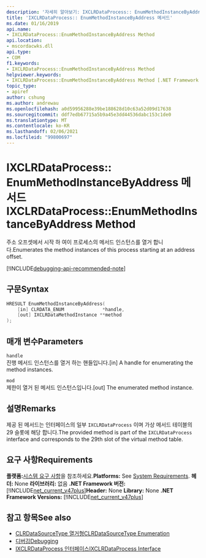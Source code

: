 ```yaml
---
description: '자세히 알아보기: IXCLRDataProcess:: EnumMethodInstanceByAddress 메서드'
title: 'IXCLRDataProcess:: EnumMethodInstanceByAddress 메서드'
ms.date: 01/16/2019
api.name:
- IXCLRDataProcess::EnumMethodInstanceByAddress Method
api.location:
- mscordacwks.dll
api.type:
- COM
f1.keywords:
- IXCLRDataProcess::EnumMethodInstanceByAddress Method
helpviewer.keywords:
- IXCLRDataProcess::EnumMethodInstanceByAddress Method [.NET Framework debugging]
topic_type:
- apiref
author: cshung
ms.author: andrewau
ms.openlocfilehash: a0d59956288e39be188628d10c63a52d09d17638
ms.sourcegitcommit: ddf7edb67715a5b9a45e3dd44536dabc153c1de0
ms.translationtype: MT
ms.contentlocale: ko-KR
ms.lasthandoff: 02/06/2021
ms.locfileid: "99800697"
---
```

# <a name="ixclrdataprocessenummethodinstancebyaddress-method"></a><span data-ttu-id="9a117-103">IXCLRDataProcess:: EnumMethodInstanceByAddress 메서드</span><span class="sxs-lookup"><span data-stu-id="9a117-103">IXCLRDataProcess::EnumMethodInstanceByAddress Method</span></span>

<span data-ttu-id="9a117-104">주소 오프셋에서 시작 하 여이 프로세스의 메서드 인스턴스를 열거 합니다.</span><span class="sxs-lookup"><span data-stu-id="9a117-104">Enumerates the method instances of this process starting at an address offset.</span></span>

[!INCLUDE[debugging-api-recommended-note](../../../../includes/debugging-api-recommended-note.md)]

## <a name="syntax"></a><span data-ttu-id="9a117-105">구문</span><span class="sxs-lookup"><span data-stu-id="9a117-105">Syntax</span></span>

```cpp
HRESULT EnumMethodInstanceByAddress(
    [in] CLRDATA_ENUM              *handle,
    [out] IXCLRDataMethodInstance **method
);
```

## <a name="parameters"></a><span data-ttu-id="9a117-106">매개 변수</span><span class="sxs-lookup"><span data-stu-id="9a117-106">Parameters</span></span>

`handle`\
<span data-ttu-id="9a117-107">진행 메서드 인스턴스를 열거 하는 핸들입니다.</span><span class="sxs-lookup"><span data-stu-id="9a117-107">[in] A handle for enumerating the method instances.</span></span>

`mod`\
<span data-ttu-id="9a117-108">제한이 열거 된 메서드 인스턴스입니다.</span><span class="sxs-lookup"><span data-stu-id="9a117-108">[out] The enumerated method instance.</span></span>

## <a name="remarks"></a><span data-ttu-id="9a117-109">설명</span><span class="sxs-lookup"><span data-stu-id="9a117-109">Remarks</span></span>

<span data-ttu-id="9a117-110">제공 된 메서드는 인터페이스의 일부 `IXCLRDataProcess` 이며 가상 메서드 테이블의 29 슬롯에 해당 합니다.</span><span class="sxs-lookup"><span data-stu-id="9a117-110">The provided method is part of the `IXCLRDataProcess` interface and corresponds to the 29th slot of the virtual method table.</span></span>

## <a name="requirements"></a><span data-ttu-id="9a117-111">요구 사항</span><span class="sxs-lookup"><span data-stu-id="9a117-111">Requirements</span></span>

<span data-ttu-id="9a117-112">**플랫폼:**[시스템 요구 사항](../../get-started/system-requirements.md)을 참조하세요.</span><span class="sxs-lookup"><span data-stu-id="9a117-112">**Platforms:** See [System Requirements](../../get-started/system-requirements.md).</span></span>
<span data-ttu-id="9a117-113">**헤더:** None **라이브러리:** 없음 **.NET Framework 버전:**[!INCLUDE[net_current_v47plus](../../../../includes/net-current-v47plus.md)]</span><span class="sxs-lookup"><span data-stu-id="9a117-113">**Header:** None **Library:** None **.NET Framework Versions:** [!INCLUDE[net_current_v47plus](../../../../includes/net-current-v47plus.md)]</span></span>

## <a name="see-also"></a><span data-ttu-id="9a117-114">참고 항목</span><span class="sxs-lookup"><span data-stu-id="9a117-114">See also</span></span>

- [<span data-ttu-id="9a117-115">CLRDataSourceType 열거형</span><span class="sxs-lookup"><span data-stu-id="9a117-115">CLRDataSourceType Enumeration</span></span>](clrdatasourcetype-enumeration.md)
- [<span data-ttu-id="9a117-116">디버깅</span><span class="sxs-lookup"><span data-stu-id="9a117-116">Debugging</span></span>](index.md)
- [<span data-ttu-id="9a117-117">IXCLRDataProcess 인터페이스</span><span class="sxs-lookup"><span data-stu-id="9a117-117">IXCLRDataProcess Interface</span></span>](ixclrdataprocess-interface.md)
